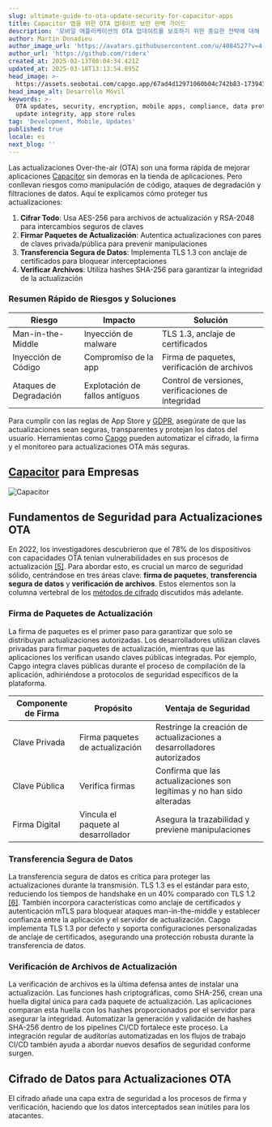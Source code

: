 ```yaml
---
slug: ultimate-guide-to-ota-update-security-for-capacitor-apps
title: Capacitor 앱을 위한 OTA 업데이트 보안 완벽 가이드
description: '모바일 애플리케이션의 OTA 업데이트를 보호하기 위한 중요한 전략에 대해 알아보고, 암호화, 검증, 업계 표준 준수에 중점을 둡니다.'
author: Martin Donadieu
author_image_url: 'https://avatars.githubusercontent.com/u/4084527?v=4'
author_url: 'https://github.com/riderx'
created_at: 2025-02-13T08:04:34.421Z
updated_at: 2025-03-18T13:13:54.895Z
head_image: >-
  https://assets.seobotai.com/capgo.app/67ad4d12971060b04c742b83-1739433897515.jpg
head_image_alt: Desarrollo Móvil
keywords: >-
  OTA updates, security, encryption, mobile apps, compliance, data protection,
  update integrity, app store rules
tag: 'Development, Mobile, Updates'
published: true
locale: es
next_blog: ''
---
```


Las actualizaciones Over-the-air (OTA) son una forma rápida de mejorar aplicaciones [Capacitor](https://capacitorjscom/) sin demoras en la tienda de aplicaciones. Pero conllevan riesgos como manipulación de código, ataques de degradación y filtraciones de datos. Aquí te explicamos cómo proteger tus actualizaciones:

1. **Cifrar Todo**: Usa AES-256 para archivos de actualización y RSA-2048 para intercambios seguros de claves
2. **Firmar Paquetes de Actualización**: Autentica actualizaciones con pares de claves privada/pública para prevenir manipulaciones
3. **Transferencia Segura de Datos**: Implementa TLS 1.3 con anclaje de certificados para bloquear interceptaciones
4. **Verificar Archivos**: Utiliza hashes SHA-256 para garantizar la integridad de la actualización

### Resumen Rápido de Riesgos y Soluciones

| **Riesgo** | **Impacto** | **Solución** |
| --- | --- | --- |
| Man-in-the-Middle | Inyección de malware | TLS 1.3, anclaje de certificados |
| Inyección de Código | Compromiso de la app | Firma de paquetes, verificación de archivos |
| Ataques de Degradación | Explotación de fallos antiguos | Control de versiones, verificaciones de integridad |

Para cumplir con las reglas de App Store y [GDPR](https://enwikipediaorg/wiki/General_Data_Protection_Regulation), asegúrate de que las actualizaciones sean seguras, transparentes y protejan los datos del usuario. Herramientas como [Capgo](https://capgoapp/) pueden automatizar el cifrado, la firma y el monitoreo para actualizaciones OTA más seguras.

## [Capacitor](https://capacitorjscom/) para Empresas

![Capacitor](https://mars-imagesimgixnet/seobot/screenshots/capacitorjscom-4c1a6a7e452082d30f5bff9840b00b7d-2025-02-13jpg?auto=compress)

## Fundamentos de Seguridad para Actualizaciones OTA

En 2022, los investigadores descubrieron que el 78% de los dispositivos con capacidades OTA tenían vulnerabilidades en sus procesos de actualización [\[5\]](https://sigmaoscom/tips/startups/internet-of-things-iot-terms-explained-over-the-air-ota-update). Para abordar esto, es crucial un marco de seguridad sólido, centrándose en tres áreas clave: **firma de paquetes**, **transferencia segura de datos** y **verificación de archivos**. Estos elementos son la columna vertebral de los [métodos de cifrado](https://capgoapp/docs/cli/migrations/encryption/) discutidos más adelante.

### Firma de Paquetes de Actualización

La firma de paquetes es el primer paso para garantizar que solo se distribuyan actualizaciones autorizadas. Los desarrolladores utilizan claves privadas para firmar paquetes de actualización, mientras que las aplicaciones los verifican usando claves públicas integradas. Por ejemplo, Capgo integra claves públicas durante el proceso de compilación de la aplicación, adhiriéndose a protocolos de seguridad específicos de la plataforma.

| Componente de Firma | Propósito | Ventaja de Seguridad |
| --- | --- | --- |
| Clave Privada | Firma paquetes de actualización | Restringe la creación de actualizaciones a desarrolladores autorizados |
| Clave Pública | Verifica firmas | Confirma que las actualizaciones son legítimas y no han sido alteradas |
| Firma Digital | Vincula el paquete al desarrollador | Asegura la trazabilidad y previene manipulaciones |

### Transferencia Segura de Datos

La transferencia segura de datos es crítica para proteger las actualizaciones durante la transmisión. TLS 1.3 es el estándar para esto, reduciendo los tiempos de handshake en un 40% comparado con TLS 1.2 [\[6\]](https://interruptmemfaultcom/blog/firmware-encryption-with-python). También incorpora características como anclaje de certificados y autenticación mTLS para bloquear ataques man-in-the-middle y establecer confianza entre la aplicación y el servidor de actualización. Capgo implementa TLS 1.3 por defecto y soporta configuraciones personalizadas de anclaje de certificados, asegurando una protección robusta durante la transferencia de datos.

### Verificación de Archivos de Actualización

La verificación de archivos es la última defensa antes de instalar una actualización. Las funciones hash criptográficas, como SHA-256, crean una huella digital única para cada paquete de actualización. Las aplicaciones comparan esta huella con los hashes proporcionados por el servidor para asegurar la integridad. Automatizar la generación y validación de hashes SHA-256 dentro de los pipelines CI/CD fortalece este proceso. La integración regular de auditorías automatizadas en los flujos de trabajo CI/CD también ayuda a abordar nuevos desafíos de seguridad conforme surgen.

## Cifrado de Datos para Actualizaciones OTA

El cifrado añade una capa extra de seguridad a los procesos de firma y verificación, haciendo que los datos interceptados sean inútiles para los atacantes.